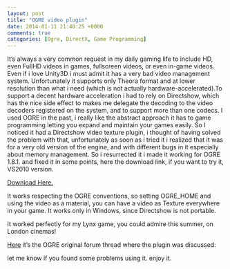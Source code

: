 ```yaml
---
layout: post
title: "OGRE video plugin"
date: 2014-01-11 21:48:25 +0000
comments: true
categories: [Ogre, DirectX, Game Programming]
---
```


It’s always a very common request in my daily gaming life to include HD, even FullHD videos in games, fullscreen videos, or even in-game videos. Even if i love Unity3D i must admit it has a very bad video management system. Unfortunately it supports only Theora format and at lower resolution than what i need (which is not actually hardware-accelerated).To support a decent hardware acceleration i had to rely on Directshow, which has the nice side effect to makes me delegate the decoding to the video decoders registered on the system, and to support more than one codecs. I used OGRE in the past, i really like the abstract approach it has to game programming letting you expand and maintain your games easily. So I noticed it had a Directshow video texture plugin, i thought of having solved the problem with that, unfortunately as soon as i tried it i realized that it was for a very old version of the engine, and with different bugs in it especially about memory management. So  i resurrected it   i made it working for OGRE 1.8.1. and fixed it in some points, here the download link, if you want to try it, VS2010 version.

[Download Here.](http://dl.dropbox.com/u/28836804/ogre_directshow.zip)

It works respecting the OGRE conventions, so setting OGRE_HOME and using the video as a material, you can have a video as Texture everywhere in your game. It works only in Windows, since Directshow is not portable.

It worked perfectly for my Lynx game, you could admire this summer, on London cinemas!

[Here](http://www.ogre3d.org/forums/viewtopic.php?f=4&t=37929&start=25) it’s the OGRE original forum thread where the plugin was discussed:

let me know if you found some problems using it. enjoy it.